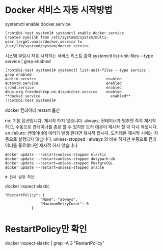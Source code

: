 # Docker 서비스 자동 시작방법

systemctl enable docker.service

```
[root@bi-test system]# systemctl enable docker.service
Created symlink from /etc/systemd/system/multi-user.target.wants/docker.service to /usr/lib/systemd/system/docker.service.
```
시스템 부팅시 자동 시작되는 서비스 리스트 출력 
systemctl list-unit-files --type service | grep enabled

```
[root@bi-test systemd]# systemctl list-unit-files --type service | grep enabled
auditd.service                                enabled
autovt@.service                               enabled
crond.service                                 enabled
dbus-org.freedesktop.nm-dispatcher.service    enabled
**docker.service                                enabled**
[root@bi-test systemd]#
```

docker 컨테이너 restart 옵션

no: 기본 옵션입니다. 재시작 하지 않습니다.
always: 컨테이너가 멈추면 즉각 재시작 하고, 수동으로 컨테이너를 종료 할 수 있지만 도커 데몬이 재시작 할 때 다시 켜집니다.
on-failure: 컨테이너에 에러가 발생 한다면 재시작 합니다. 도커데몬 재시작 시에는 자동으로 실행되지 않습니다.
unless-stopped : always 와 비슷 하지만 수동으로 컨테이너를 종료했다면 재시작 하지 않습니다.

```
docker update --restart=unless-stopped elastic
docker update --restart=unless-stopped dutypark-db
docker update --restart=unless-stopped PostgreSQL
docker update --restart=unless-stopped oracle
```

	# 전체 설정 확인
  
docker inspect elastic
```
"RestartPolicy": {
                "Name": "always",
                "MaximumRetryCount": 0
            }
```	    

# RestartPolicy만 확인
docker inspect elastic | grep -A 3 "RestartPolicy"

